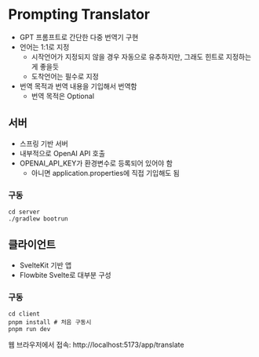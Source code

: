 # Prompting Translator
- GPT 프롬프트로 간단한 다중 번역기 구현
- 언어는 1:1로 지정
  - 시작언어가 지정되지 않을 경우 자동으로 유추하지만, 그래도 힌트로 지정하는 게 좋을듯
  - 도착언어는 필수로 지정
- 번역 목적과 번역 내용을 기입해서 번역함
  - 번역 목적은 Optional

## 서버
- 스프링 기반 서버
- 내부적으로 OpenAI API 호출
- OPENAI_API_KEY가 환경변수로 등록되어 있어야 함
  - 아니면 application.properties에 직접 기입해도 됨
### 구동
```shell
cd server
./gradlew bootrun
```

## 클라이언트
- SvelteKit 기반 앱
- Flowbite Svelte로 대부분 구성
### 구동
```shell
cd client
pnpm install # 처음 구동시
pnpm run dev
```
웹 브라우저에서 접속: http://localhost:5173/app/translate
